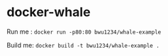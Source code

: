 # docker-whale

Run me : `docker run -p80:80 bwu1234/whale-example`

Build me: `docker build -t bwu1234/whale-example .`
